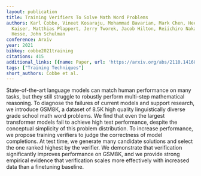 ```yaml
---
layout: publication
title: Training Verifiers To Solve Math Word Problems
authors: Karl Cobbe, Vineet Kosaraju, Mohammad Bavarian, Mark Chen, Heewoo Jun, Lukasz
  Kaiser, Matthias Plappert, Jerry Tworek, Jacob Hilton, Reiichiro Nakano, Christopher
  Hesse, John Schulman
conference: Arxiv
year: 2021
bibkey: cobbe2021training
citations: 415
additional_links: [{name: Paper, url: 'https://arxiv.org/abs/2110.14168'}]
tags: ["Training Techniques"]
short_authors: Cobbe et al.
---
```

State-of-the-art language models can match human performance on many tasks,
but they still struggle to robustly perform multi-step mathematical reasoning.
To diagnose the failures of current models and support research, we introduce
GSM8K, a dataset of 8.5K high quality linguistically diverse grade school math
word problems. We find that even the largest transformer models fail to achieve
high test performance, despite the conceptual simplicity of this problem
distribution. To increase performance, we propose training verifiers to judge
the correctness of model completions. At test time, we generate many candidate
solutions and select the one ranked highest by the verifier. We demonstrate
that verification significantly improves performance on GSM8K, and we provide
strong empirical evidence that verification scales more effectively with
increased data than a finetuning baseline.